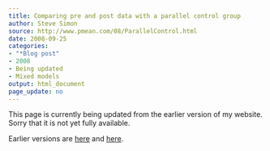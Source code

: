 ```yaml
---
title: Comparing pre and post data with a parallel control group
author: Steve Simon
source: http://www.pmean.com/08/ParallelControl.html
date: 2008-09-25
categories:
- "*Blog post"
- 2008
- Being updated
- Mixed models
output: html_document
page_update: no
---
```


This page is currently being updated from the earlier version of my website. Sorry that it is not yet fully available.

<!---More--->


Earlier versions are [here][sim1] and [here][sim2].

[sim1]: http://www.pmean.com/08/ParallelControl.html
[sim2]: http://new.pmean.com/parallel-control/
